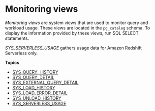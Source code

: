 # Monitoring views<a name="serverless_views-monitoring"></a>

*Monitoring views* are system views that are used to monitor query and workload usage\. These views are located in the `pg_catalog` schema\. To display the information provided by these views, run SQL SELECT statements\.

*SYS\_SERVERLESS\_USAGE* gathers usage data for Amazon Redshift Serverless only\.

**Topics**
+ [SYS\_QUERY\_HISTORY](SYS_QUERY_HISTORY.md)
+ [SYS\_QUERY\_DETAIL](SYS_QUERY_DETAIL.md)
+ [SYS\_EXTERNAL\_QUERY\_DETAIL](SYS_EXTERNAL_QUERY_DETAIL.md)
+ [SYS\_LOAD\_HISTORY](SYS_LOAD_HISTORY.md)
+ [SYS\_LOAD\_ERROR\_DETAIL](SYS_LOAD_ERROR_DETAIL.md)
+ [SYS\_UNLOAD\_HISTORY](SYS_UNLOAD_HISTORY.md)
+ [SYS\_SERVERLESS\_USAGE](SYS_SERVERLESS_USAGE.md)